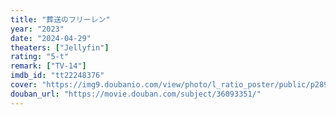 ```yaml
---
title: "葬送のフリーレン"
year: "2023"
date: "2024-04-29"
theaters: ["Jellyfin"]
rating: "5-t"
remark: ["TV-14"]
imdb_id: "tt22248376"
cover: "https://img9.doubanio.com/view/photo/l_ratio_poster/public/p2897218476.jpg"
douban_url: "https://movie.douban.com/subject/36093351/"
---
```

